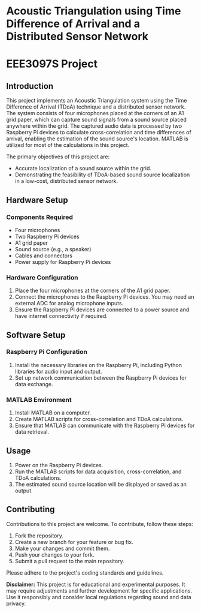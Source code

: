 # Acoustic Triangulation using Time Difference of Arrival and a Distributed Sensor Network
# EEE3097S Project

## Introduction

This project implements an Acoustic Triangulation system using the Time Difference of Arrival (TDoA) technique and a distributed sensor network. The system consists of four microphones placed at the corners of an A1 grid paper, which can capture sound signals from a sound source placed anywhere within the grid. The captured audio data is processed by two Raspberry Pi devices to calculate cross-correlation and time differences of arrival, enabling the estimation of the sound source's location. MATLAB is utilized for most of the calculations in this project.

The primary objectives of this project are:
- Accurate localization of a sound source within the grid.
- Demonstrating the feasibility of TDoA-based sound source localization in a low-cost, distributed sensor network.

## Hardware Setup

### Components Required
- Four microphones
- Two Raspberry Pi devices
- A1 grid paper
- Sound source (e.g., a speaker)
- Cables and connectors
- Power supply for Raspberry Pi devices

### Hardware Configuration
1. Place the four microphones at the corners of the A1 grid paper.
2. Connect the microphones to the Raspberry Pi devices. You may need an external ADC for analog microphone inputs.
3. Ensure the Raspberry Pi devices are connected to a power source and have internet connectivity if required.


## Software Setup

### Raspberry Pi Configuration
1. Install the necessary libraries on the Raspberry Pi, including Python libraries for audio input and output.
2. Set up network communication between the Raspberry Pi devices for data exchange.

### MATLAB Environment
1. Install MATLAB on a computer.
2. Create MATLAB scripts for cross-correlation and TDoA calculations.
3. Ensure that MATLAB can communicate with the Raspberry Pi devices for data retrieval.

## Usage

1. Power on the Raspberry Pi devices.
2. Run the MATLAB scripts for data acquisition, cross-correlation, and TDoA calculations.
3. The estimated sound source location will be displayed or saved as an output.

## Contributing

Contributions to this project are welcome. To contribute, follow these steps:
1. Fork the repository.
2. Create a new branch for your feature or bug fix.
3. Make your changes and commit them.
4. Push your changes to your fork.
5. Submit a pull request to the main repository.

Please adhere to the project's coding standards and guidelines.

**Disclaimer:** This project is for educational and experimental purposes. It may require adjustments and further development for specific applications. Use it responsibly and consider local regulations regarding sound and data privacy.
